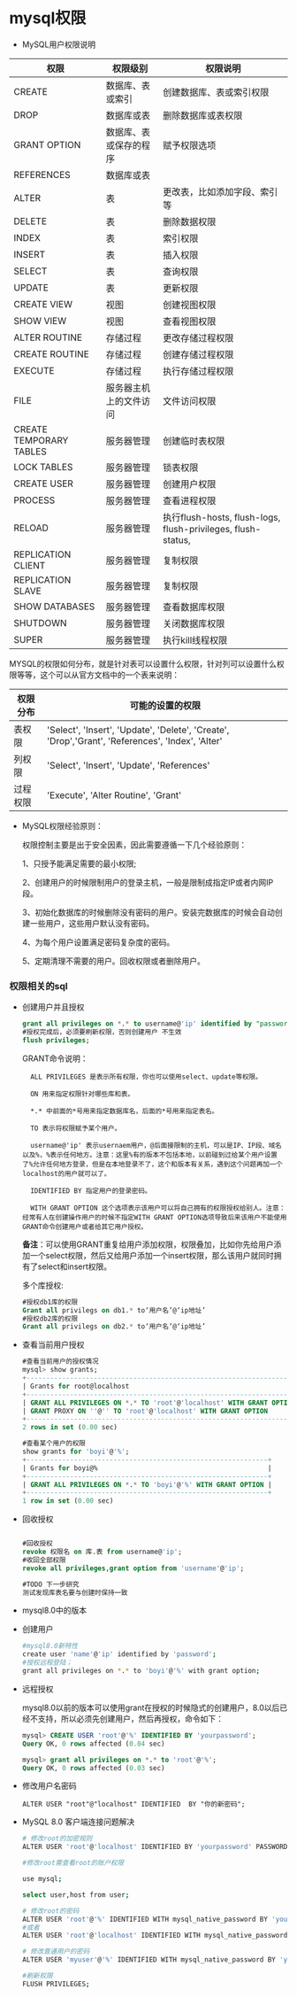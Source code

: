 # mysql权限

- MySQL用户权限说明

|权限|权限级别|权限说明
|-|-|-|
CREATE|数据库、表或索引|创建数据库、表或索引权限
|DROP|数据库或表|删除数据库或表权限
|GRANT OPTION|数据库、表或保存的程序|赋予权限选项
|REFERENCES|数据库或表 
|ALTER|表|更改表，比如添加字段、索引等
|DELETE|表|删除数据权限
|INDEX|表|索引权限
|INSERT|表|插入权限
|SELECT|表|查询权限
|UPDATE|表|更新权限
|CREATE VIEW|视图|创建视图权限
|SHOW VIEW|视图|查看视图权限
|ALTER ROUTINE|存储过程|更改存储过程权限
|CREATE ROUTINE|存储过程|创建存储过程权限
|EXECUTE|存储过程|执行存储过程权限
|FILE|服务器主机上的文件访问|文件访问权限
|CREATE TEMPORARY TABLES|服务器管理|创建临时表权限
|LOCK TABLES|服务器管理|锁表权限
|CREATE USER|服务器管理|创建用户权限
|PROCESS|服务器管理|查看进程权限
|RELOAD|服务器管理|执行flush-hosts, flush-logs, flush-privileges, flush-status,|flush-tables, flush-threads, refresh, reload等命令的权限
|REPLICATION CLIENT|服务器管理|复制权限
|REPLICATION SLAVE|服务器管理|复制权限
|SHOW DATABASES|服务器管理|查看数据库权限
|SHUTDOWN|服务器管理|关闭数据库权限
|SUPER|服务器管理|执行kill线程权限

    
MYSQL的权限如何分布，就是针对表可以设置什么权限，针对列可以设置什么权限等等，这个可以从官方文档中的一个表来说明：

权限分布|可能的设置的权限
|-|-|
|表权限|'Select', 'Insert', 'Update', 'Delete', 'Create', 'Drop','Grant', 'References', 'Index', 'Alter'
|列权限|'Select', 'Insert', 'Update', 'References'
|过程权限|'Execute', 'Alter Routine', 'Grant'

- MySQL权限经验原则：

    权限控制主要是出于安全因素，因此需要遵循一下几个经验原则：

    1、只授予能满足需要的最小权限;

    2、创建用户的时候限制用户的登录主机，一般是限制成指定IP或者内网IP段。

    3、初始化数据库的时候删除没有密码的用户。安装完数据库的时候会自动创建一些用户，这些用户默认没有密码。
    
    4、为每个用户设置满足密码复杂度的密码。
    
    5、定期清理不需要的用户。回收权限或者删除用户。

### 权限相关的sql

- 创建用户并且授权

    ```sql
    grant all privileges on *.* to username@'ip' identified by "password" with grant option;
    #授权完成后，必须要刷新权限，否则创建用户 不生效
    flush privileges;
    ```
    GRANT命令说明：
    
        ALL PRIVILEGES 是表示所有权限，你也可以使用select、update等权限。

        ON 用来指定权限针对哪些库和表。

        *.* 中前面的*号用来指定数据库名，后面的*号用来指定表名。

        TO 表示将权限赋予某个用户。

        username@'ip' 表示usernaem用户，@后面接限制的主机，可以是IP、IP段、域名以及%，%表示任何地方。注意：这里%有的版本不包括本地，以前碰到过给某个用户设置了%允许任何地方登录，但是在本地登录不了，这个和版本有关系，遇到这个问题再加一个localhost的用户就可以了。

        IDENTIFIED BY 指定用户的登录密码。

        WITH GRANT OPTION 这个选项表示该用户可以将自己拥有的权限授权给别人。注意：经常有人在创建操作用户的时候不指定WITH GRANT OPTION选项导致后来该用户不能使用GRANT命令创建用户或者给其它用户授权。

    **备注**：可以使用GRANT重复给用户添加权限，权限叠加，比如你先给用户添加一个select权限，然后又给用户添加一个insert权限，那么该用户就同时拥有了select和insert权限。

    多个库授权:

    ```sql
    #授权db1库的权限
    Grant all privilegs on db1.* to‘用户名’@‘ip地址’ 
    #授权db2库的权限
    Grant all privilegs on db2.* to‘用户名’@‘ip地址’
    ```
- 查看当前用户授权

    ```sql
    #查看当前用户的授权情况
    mysql> show grants;
    +---------------------------------------------------------------------+
    | Grants for root@localhost                                           |
    +---------------------------------------------------------------------+
    | GRANT ALL PRIVILEGES ON *.* TO 'root'@'localhost' WITH GRANT OPTION |
    | GRANT PROXY ON ''@'' TO 'root'@'localhost' WITH GRANT OPTION        |
    +---------------------------------------------------------------------+
    2 rows in set (0.00 sec)

    #查看某个用户的权限
    show grants for 'boyi'@'%';
    +-------------------------------------------------------------+
    | Grants for boyi@%                                           |
    +-------------------------------------------------------------+
    | GRANT ALL PRIVILEGES ON *.* TO 'boyi'@'%' WITH GRANT OPTION |
    +-------------------------------------------------------------+
    1 row in set (0.00 sec)

    ```
- 回收授权

    ```sql

    #回收授权
    revoke 权限名 on 库.表 from username@'ip';
    #收回全部权限
    revoke all privileges,grant option from 'username'@'ip';
    
    #TODO 下一步研究
    测试发现库表名要与创建时保持一致

    ```




- mysql8.0中的版本

- 创建用户

    ```sh
    #mysql8.0新特性
    create user 'name'@'ip' identified by 'password';
    #授权远程登陆；
    grant all privileges on *.* to 'boyi'@'%' with grant option;

    ```
- 远程授权

    mysql8.0以前的版本可以使用grant在授权的时候隐式的创建用户，8.0以后已经不支持，所以必须先创建用户，然后再授权，命令如下：
    ```sql
    mysql> CREATE USER 'root'@'%' IDENTIFIED BY 'yourpassword';
    Query OK, 0 rows affected (0.04 sec)

    mysql> grant all privileges on *.* to 'root'@'%';
    Query OK, 0 rows affected (0.03 sec)
    ```
- 修改用户名密码

    ```
    ALTER USER "root"@"localhost" IDENTIFIED  BY "你的新密码";
    ```
- MySQL 8.0 客户端连接问题解决

    ```sh
    # 修改root的加密规则
    ALTER USER 'root'@'localhost' IDENTIFIED BY 'yourpassword' PASSWORD EXPIRE NEVER; 

    #修改root需查看root的账户权限

    use mysql;
    
    select user,host from user;

    # 修改root的密码
    ALTER USER 'root'@'%' IDENTIFIED WITH mysql_native_password BY 'yourpassword';
    #或者
    ALTER USER 'root'@'localhost' IDENTIFIED WITH mysql_native_password BY 'yourpassword';

    # 修改普通用户的密码
    ALTER USER 'myuser'@'%' IDENTIFIED WITH mysql_native_password BY 'yourpassword'; 

    #刷新权限
    FLUSH PRIVILEGES;

    ```
